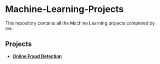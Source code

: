 # Machine-Learning-Projects

This repository contains all the Machine Learning projects completed by me.  

## Projects
- **[Online Fraud Detection](https://github.com/harshpatel2312/Online-Fraud-Detection#online-fraud-detection)**
